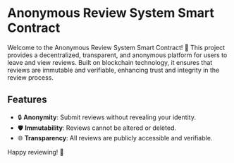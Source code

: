 # Anonymous Review System Smart Contract

Welcome to the Anonymous Review System Smart Contract! 🚀 This project provides a decentralized, transparent, and anonymous platform for users to leave and view reviews. Built on blockchain technology, it ensures that reviews are immutable and verifiable, enhancing trust and integrity in the review process.

## Features

- 🔒 **Anonymity**: Submit reviews without revealing your identity.
- 🛡️ **Immutability**: Reviews cannot be altered or deleted.
- 🌐 **Transparency**: All reviews are publicly accessible and verifiable.

Happy reviewing! 🌟
